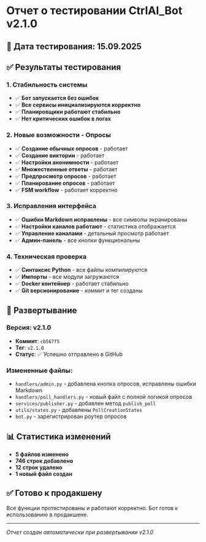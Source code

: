 # Отчет о тестировании CtrlAI_Bot v2.1.0

## 📅 Дата тестирования: 15.09.2025

## ✅ Результаты тестирования

### 1. Стабильность системы
- ✅ **Бот запускается без ошибок**
- ✅ **Все сервисы инициализируются корректно**
- ✅ **Планировщики работают стабильно**
- ✅ **Нет критических ошибок в логах**

### 2. Новые возможности - Опросы
- ✅ **Создание обычных опросов** - работает
- ✅ **Создание викторин** - работает
- ✅ **Настройки анонимности** - работает
- ✅ **Множественные ответы** - работает
- ✅ **Предпросмотр опросов** - работает
- ✅ **Планирование опросов** - работает
- ✅ **FSM workflow** - работает корректно

### 3. Исправления интерфейса
- ✅ **Ошибки Markdown исправлены** - все символы экранированы
- ✅ **Настройки каналов работают** - статистика отображается
- ✅ **Управление каналами** - детальный просмотр работает
- ✅ **Админ-панель** - все кнопки функциональны

### 4. Техническая проверка
- ✅ **Синтаксис Python** - все файлы компилируются
- ✅ **Импорты** - все модули загружаются
- ✅ **Docker контейнер** - работает стабильно
- ✅ **Git версионирование** - коммит и тег созданы

## 🚀 Развертывание

### Версия: v2.1.0
- **Коммит**: `cb567f5`
- **Тег**: `v2.1.0`
- **Статус**: ✅ Успешно отправлено в GitHub

### Измененные файлы:
- `handlers/admin.py` - добавлена кнопка опросов, исправлены ошибки Markdown
- `handlers/poll_handlers.py` - новый файл с полной логикой опросов
- `services/publisher.py` - добавлен метод `publish_poll`
- `utils/states.py` - добавлены `PollCreationStates`
- `bot.py` - зарегистрирован роутер опросов

## 📊 Статистика изменений
- **5 файлов изменено**
- **746 строк добавлено**
- **12 строк удалено**
- **1 новый файл создан**

## ✅ Готово к продакшену

Все функции протестированы и работают корректно. Бот готов к использованию в продакшене.

---
*Отчет создан автоматически при развертывании v2.1.0*
